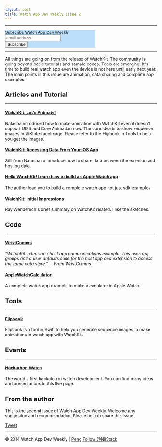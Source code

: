 ```yaml
---
layout: post
title: Watch App Dev Weekly Issue 2
---
```

---
<!-- Begin MailChimp Signup Form -->
<link href="//cdn-images.mailchimp.com/embedcode/slim-081711.css" rel="stylesheet" type="text/css">
<style type="text/css">
	#mc_embed_signup{background:#bbdefb; clear:left; font:14px Helvetica,Arial,sans-serif;  width:300px;}
	
</style>
<div id="mc_embed_signup">
<form action="//github.us9.list-manage.com/subscribe/post?u=ff5dae3ddc1f4cead9b9d7277&amp;id=868c3a1b23" method="post" id="mc-embedded-subscribe-form" name="mc-embedded-subscribe-form" class="validate" target="_blank" novalidate>
    <div id="mc_embed_signup_scroll">
	<label for="mce-EMAIL">Subscribe Watch App Dev Weekly</label>
	<input type="email" value="" name="EMAIL" class="email" id="mce-EMAIL" placeholder="email address" required>
    <div style="position: absolute; left: -5000px;"><input type="text" name="b_ff5dae3ddc1f4cead9b9d7277_868c3a1b23" tabindex="-1" value=""></div>
    <div class="clear"><input type="submit" value="Subscribe" name="subscribe" id="mc-embedded-subscribe" class="button"></div>
    </div>
</form>
</div>

<!--End mc_embed_signup-->

---


All things are going on from the release of WatchKit. The community is going beyond basic tutorials and sample codes. Tools are emerging. It's time to build real watch app even the device is not here until early next year. The main points in this issue are animation, data sharing  and complete app examples.

## Articles and Tutorial
---
#### [WatchKit: Let’s Animate!](http://natashatherobot.com/watchkit-animate/)

Natasha introduced how to make animation with WatchKit even it doesn't support UIKit and Core Animation now.
The core idea is to show sequence images in WKInterfaceImage. Please refer to the Flipbook in Tools to help you get the images.

#### [WatchKit: Accessing Data From Your iOS App](http://natashatherobot.com/watchkit-access-files-from-ios-app/)

Still from Natasha to introduce how to share data between the extenion and hosting data.


#### [Hello WatchKit! Learn how to build an Apple Watch app](http://www.xmcgraw.com/hello-watchkit-learn-how-to-build-an-apple-watch-app/)

The author lead you to build a complete watch app not just sdk examples. 

#### [WatchKit: Initial Impressions](http://www.raywenderlich.com/89473/watchkit-initial-impressions)

Ray Wenderlich's brief summary on WatchKit related. I like the sketches.

## Code
---
#### [WristComms](https://github.com/jblocksom/WristComms)

*"WatchKit extension / host app communications example. This uses app groups and a user defaults suite for the host app and extension to access the same data store."
                                   -- From WristComms*
                                   
#### [AppleWatchCalculator](https://github.com/BalestraPatrick/AppleWatchCalculator)

A complete watch app example to make a caculator in Apple Watch.

## Tools
---
#### [Flipbook](https://github.com/frosty/Flipbook) 

Flipbook is a tool in Swift to help you generate sequence images to make animations in watch app with WatchKit. 


## Events
---
#### [Hackathon.Watch](http://www.hackathon.watch/live)

The world's first hackaton in watch development. You can find many ideas and presentations in this live page.

## From the author

This is the second issue of Watch App Dev Weekly. Welcome any suggestion and recommendation.
Please help to share this issue.

<a href="https://twitter.com/share" class="twitter-share-button" data-via="NilStack" data-size="large" data-hashtags="WatchAppDevWeekly">Tweet</a>

<script>!function(d,s,id){var js,fjs=d.getElementsByTagName(s)[0],p=/^http:/.test(d.location)?'http':'https';if(!d.getElementById(id)){js=d.createElement(s);js.id=id;js.src=p+'://platform.twitter.com/widgets.js';fjs.parentNode.insertBefore(js,fjs);}}(document, 'script', 'twitter-wjs');</script>

---

© 2014 Watch App Dev Weekly | [Peng](https://twitter.com/NilStack) 
<a href="https://twitter.com/NilStack" class="twitter-follow-button" data-show-count="false">Follow @NilStack</a>

<script>!function(d,s,id){var js,fjs=d.getElementsByTagName(s)[0],p=/^http:/.test(d.location)?'http':'https';if(!d.getElementById(id)){js=d.createElement(s);js.id=id;js.src=p+'://platform.twitter.com/widgets.js';fjs.parentNode.insertBefore(js,fjs);}}(document, 'script', 'twitter-wjs');</script>


